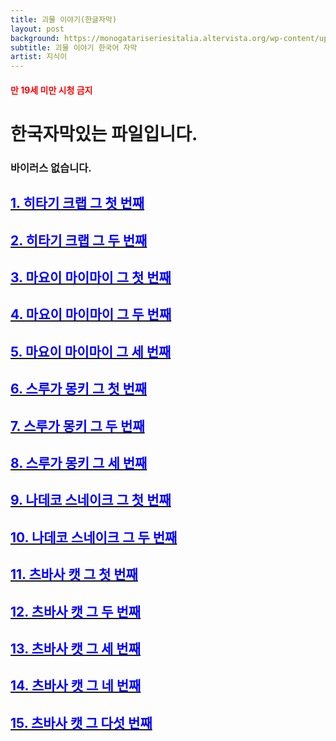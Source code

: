 ```yaml
---
title: 괴물 이야기(한글자막)
layout: post
background: https://monogatariseriesitalia.altervista.org/wp-content/uploads/2019/03/animemonogatari-min-1000x600.jpg
subtitle: 괴물 이야기 한국어 자막
artist: 지식이
---
```


#### <font color='red'> 만 19세 미만 시청 금지 </font>
# 한국자막있는 파일입니다.
### 바이러스 없습니다.
## <a href="https://drive.google.com/file/d/116VAsE-DKXiByUL05fXDteudlbvXNhJD/view?usp=sharing"><span style="color:blue">1. 히타기 크랩 그 첫 번째</span>

## <a href="https://drive.google.com/file/d/116yjVB3EfZuhtbi5kXl3RjnCtgHvvCV3/view?usp=sharing"><span style="color:blue">2. 히타기 크랩 그 두 번째</span>

## <a href="https://drive.google.com/file/d/119piW0zrzEQ23bK7JRKT_mOcB9fbV0ZF/view?usp=sharing"><span style="color:blue">3. 마요이 마이마이 그 첫 번째</span>

## <a href="https://drive.google.com/file/d/11CJhhrI-US3mB4B0ObidXfc99AU4GKQ-/view?usp=sharing"><span style="color:blue">4. 마요이 마이마이 그 두 번째</span>

## <a href="https://drive.google.com/file/d/11FNA2bljAQZBiCdE7YZtoLPI7rFhfsU2/view?usp=sharing"><span style="color:blue">5. 마요이 마이마이 그 세 번째</span>

## <a href="https://drive.google.com/file/d/11Q8wSx4RWQMHzUOKurzlvCa3nGCwO7kD/view?usp=sharing"><span style="color:blue">6. 스루가 몽키 그 첫 번째</span>

## <a href="https://drive.google.com/file/d/11QeCH3en8OfZPG4Z1tGgodOBEzJ19P6x/view?usp=sharing"><span style="color:blue">7. 스루가 몽키 그 두 번째</span>

## <a href="https://drive.google.com/file/d/11ZWdUGJi6IR64RzRrYdjbVe3pYINaf4M/view?usp=sharing"><span style="color:blue">8. 스루가 몽키 그 세 번째</span>

## <a href="https://drive.google.com/file/d/12RRU-qIC6M9z3Qy0RtYjG1TJFCpyGN2S/view?usp=sharing"><span style="color:blue">9. 나데코 스네이크 그 첫 번째</span>

## <a href="https://drive.google.com/file/d/12Uac7JIWWlcmj9MFTQ9ehUY8j9qJqfKe/view?usp=sharing"><span style="color:blue">10. 나데코 스네이크 그 두 번째</span>

## <a href="https://drive.google.com/file/d/12VIzl09BG-kPOlYuOA1LcwqUL8U3zhrr/view?usp=sharing"><span style="color:blue">11. 츠바사 캣 그 첫 번째</span>

## <a href="https://drive.google.com/file/d/12YgMWT2s9ammkVSxw1OuMZozjynywK1q/view?usp=sharing"><span style="color:blue">12. 츠바사 캣 그 두 번째</span>

## <a href="https://drive.google.com/file/d/12eYGwmn8Uc-e4pelk4pvw_jap8necYaT/view?usp=sharing"><span style="color:blue">13. 츠바사 캣 그 세 번째</span>

## <a href="https://drive.google.com/file/d/12gChC46fCQ9bgrOl2_ch_bxcvvaQgEmY/view?usp=sharing"><span style="color:blue">14. 츠바사 캣 그 네 번째</span>

## <a href="https://drive.google.com/file/d/12iIMFxJw3kB7RxYgd2jlM8CZv4u1dXb0/view?usp=sharing"><span style="color:blue">15. 츠바사 캣 그 다섯 번째</span>
<br />
